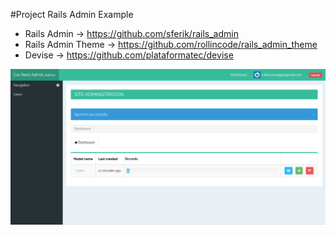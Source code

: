 #Project Rails Admin Example

* Rails Admin -> https://github.com/sferik/rails_admin
* Rails Admin Theme -> https://github.com/rollincode/rails_admin_theme
* Devise -> https://github.com/plataformatec/devise

![alt text](https://github.com/acmesquita/rails_admin_example/blob/master/app/assets/images/initial_screen.png)
